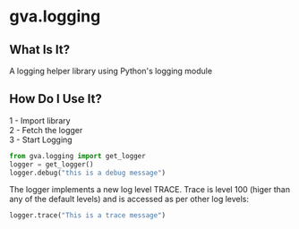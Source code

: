 # gva.logging

## What Is It?

A logging helper library using Python's logging module

## How Do I Use It?

1 - Import library  
2 - Fetch the logger  
3 - Start Logging

~~~python
from gva.logging import get_logger
logger = get_logger()
logger.debug("this is a debug message")
~~~

The logger implements a new log level TRACE. Trace is level 100 (higer than any of the default levels) and is accessed as per other log levels:

~~~python
logger.trace("This is a trace message")
~~~
